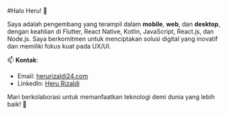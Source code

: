#Halo Heru! 👋

Saya adalah pengembang yang terampil dalam **mobile**, **web**, dan **desktop**, dengan keahlian di Flutter, React Native, Kotlin, JavaScript, React.js, dan Node.js. Saya berkomitmen untuk menciptakan solusi digital yang inovatif dan memiliki fokus kuat pada UX/UI.

📫 **Kontak**:
- Email: [herurizaldi24.com](mailto:herurizaldi24.com)
- LinkedIn: [Heru Rizaldi](https://linkedin.com/in/heru-rizaldi)

Mari berkolaborasi untuk memanfaatkan teknologi demi dunia yang lebih baik! 🚀


